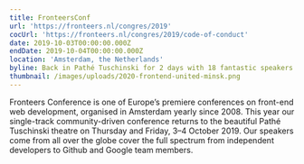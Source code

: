 ```yaml
---
title: FronteersConf
url: 'https://fronteers.nl/congres/2019'
cocUrl: 'https://fronteers.nl/congres/2019/code-of-conduct'
date: 2019-10-03T00:00:00.000Z
endDate: 2019-10-04T00:00:00.000Z
location: 'Amsterdam, the Netherlands'
byline: Back in Pathé Tuschinski for 2 days with 18 fantastic speakers.
thumbnail: /images/uploads/2020-frontend-united-minsk.png
---
```


Fronteers Conference is one of Europe’s premiere conferences on front-end web development, organised in Amsterdam yearly since 2008. This year our single-track community-driven conference returns to the beautiful Pathé Tuschinski theatre on Thursday and Friday, 3–4 October 2019.
Our speakers come from all over the globe cover the full spectrum from independent developers to Github and Google team members.
